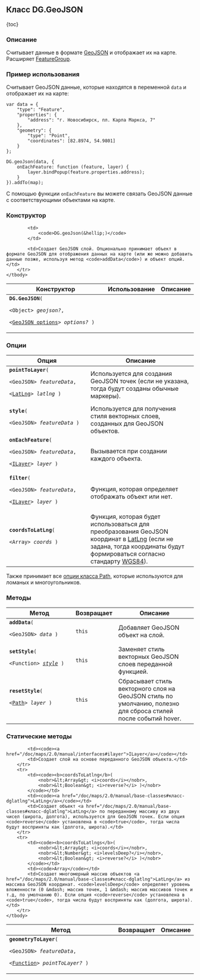 ## Класс DG.GeoJSON

{toc}

### Описание

Считывает данные в формате <a href="http://geojson.org/geojson-spec.html" target="_blank">GeoJSON</a> и отображает их на карте. Расширяет [FeatureGroup](/doc/maps/2.0/manual/groups#класс-dgfeaturegroup).

### Пример использования

Считывает GeoJSON данные, которые находятся в переменной `data` и отображает их на карте:

    var data = {
        "type": "Feature",
        "properties": {
            "address": "г. Новосибирск, пл. Карла Маркса, 7"
        },
        "geometry": {
            "type": "Point",
            "coordinates": [82.8974, 54.9801]
        }
    };

    DG.geoJson(data, {
        onEachFeature: function (feature, layer) {
            layer.bindPopup(feature.properties.address);
        }
    }).addTo(map);

С помощью функции `onEachFeature` вы можете связать GeoJSON данные с соответствующими объектами на карте.

### Конструктор
<table>
    <thead>
        <tr>
            <th>Конструктор</th>
            <th>Использование</th>
            <th>Описание</th>
        </tr>
    </thead>
    <tbody>
        <tr>
            <td><code><b>DG.GeoJSON</b>(
                <nobr>&lt;Object&gt; <i>geojson?</i></nobr>,
                <nobr>&lt;<a href="#опции">GeoJSON options</a>&gt; <i>options?</i> )</nobr>
            </code></td>

            <td>
                <code>DG.geoJson(&hellip;)</code>
            </td>

            <td>Создает GeoJSON слой. Опционально принимает объект в формате GeoJSON для отображения данных на карте (или же можно добавить данные позже, используя метод <code>addData</code>) и объект опций.</td>
        </tr>
    </tbody>
</table>

### Опции
<table>
    <thead>
        <tr>
            <th>Опция</th>
            <th>Описание</th>
        </tr>
    </thead>
    <tbody>
        <tr id="geojson-pointtolayer">
            <td><code><b>pointToLayer</b>(
                <nobr>&lt;GeoJSON&gt; <i>featureData</i></nobr>,
                <nobr>&lt;<a href="/doc/maps/2.0/manual/base-classes#класс-dglatlng">LatLng</a>&gt; <i>latlng</i> )</nobr>
            </code></td>
            <td>Используется для создания GeoJSON точек (если не указана, тогда будут созданы обычные маркеры).</td>
        </tr>
        <tr id="geojson-style">
            <td><code><b>style</b>(
                <nobr>&lt;GeoJSON&gt; <i>featureData</i> )</nobr>
            </code></td>
            <td>Используется для получения стиля векторных слоев, созданных для GeoJSON объектов.</td>
        </tr>
        <tr id="geojson-oneachfeature">
            <td><code><b>onEachFeature</b>(
                <nobr>&lt;GeoJSON&gt; <i>featureData</i></nobr>,
                <nobr>&lt;<a href="/doc/maps/2.0/manual/interfaces#ilayer">ILayer</a>&gt; <i>layer</i> )</nobr>
            </code></td>
            <td>Вызывается при создании каждого объекта.</td>
        </tr>
        <tr id="geojson-filter">
            <td><code><b>filter</b>(
                <nobr>&lt;GeoJSON&gt; <i>featureData</i></nobr>,
                <nobr>&lt;<a href="/doc/maps/2.0/manual/interfaces#ilayer">ILayer</a>&gt; <i>layer</i> )</nobr>
            </code></td>
            <td>Функция, которая определяет отображать объект или нет.</td>
        </tr>
        <tr id="geojson-coordstolatlng">
            <td><code><b>coordsToLatLng</b>(
                <nobr>&lt;Array&gt; <i>coords</i></nobr> )</nobr>
            </code></td>
            <td>Функция, которая будет использоваться для преобразования GeoJSON координат в <a href="/doc/maps/2.0/manual/base-classes#класс-dglatlng">LatLng</a> (если не задана, тогда координаты будут формироваться согласно стандарту <a href="http://ru.wikipedia.org/wiki/WGS_84" target="_blank">WGS84</a>).</td>
        </tr>
    </tbody>
</table>

<p>Также принимает все <a href="/doc/maps/2.0/manual/geometries#опции">опции класса Path</a>, которые используются для ломаных и многоугольников.</p>

### Методы
<table>
    <thead>
        <tr>
            <th>Метод</th>
            <th>Возвращает</th>
            <th>Описание</th>
        </tr>
    </thead>
    <tbody>
        <tr>
            <td><code><b>addData</b>(
                <nobr>&lt;GeoJSON&gt; <i>data</i> )</nobr>
            </code></td>
            <td><code>this</code></td>
            <td>Добавляет GeoJSON объект на слой.</td>
        </tr>
        <tr id="geojson-setstyle">
            <td><code><b>setStyle</b>(
                <nobr>&lt;Function&gt; <i><a href="#geojson-style">style</a></i> )</nobr>
            </code></td>
            <td><code>this</code></td>
            <td>Заменяет стиль векторных GeoJSON слоев переданной функцией.</td>
        </tr>
        <tr id="geojson-resetstyle">
            <td><code><b>resetStyle</b>(
                <nobr>&lt;<a href="/doc/maps/2.0/manual/geometries#класс-dgpath">Path</a>&gt; <i>layer</i> )</nobr>
            </code></td>
            <td><code>this</code></td>
            <td>Сбрасывает стиль векторного слоя на GeoJSON стиль по умолчанию, полезно для сброса стилей после событий hover.</td>
        </tr>
    </tbody>
</table>

### Статические методы
<table>
    <thead>
        <tr>
            <th>Метод</th>
            <th>Возвращает</th>
            <th>Описание</th>
        </tr>
    </thead>
    <tbody>
        <tr>
            <td><code><b>geometryToLayer</b>(
                <nobr>&lt;GeoJSON&gt; <i>featureData</i></nobr>,
                <nobr>&lt;<a href="#geojson-pointtolayer">Function</a>&gt; <i>pointToLayer?</i> )</nobr>
            </code></td>

            <td><code><a href="/doc/maps/2.0/manual/interfaces#ilayer">ILayer</a></code></td>
            <td>Создает слой на основе переданного GeoJSON объекта.</td>
        </tr>
        <tr>
            <td><code><b>coordsToLatlng</b>(
                <nobr>&lt;Array&gt; <i>coords</i></nobr>,
                <nobr>&lt;Boolean&gt; <i>reverse?</i> )</nobr>
            </code></td>
            <td><code><a href="/doc/maps/2.0/manual/base-classes#класс-dglatlng">LatLng</a></code></td>
            <td>Создает объект <a href="/doc/maps/2.0/manual/base-classes#класс-dglatlng">LatLng</a> по переданному массиву из двух чисел (широта, долгота), используется для GeoJSON точек. Если опция <code>reverse</code> установлена в <code>true</code>, тогда числа будут восприняты как (долгота, широта).</td>
        </tr>
        <tr>
            <td><code><b>coordsToLatlngs</b>(
                <nobr>&lt;Array&gt; <i>coords</i></nobr>,
                <nobr>&lt;Number&gt; <i>levelsDeep?</i></nobr>,
                <nobr>&lt;Boolean&gt; <i>reverse?</i> )</nobr>
            </code></td>
            <td><code>Array</code></td>
            <td>Создает многомерный массив объектов <a href="/doc/maps/2.0/manual/base-classes#класс-dglatlng">LatLng</a> из массива GeoJSON координат. <code>levelsDeep</code> определяет уровень вложенности (0 &mdash; массив точек, 1 &mdash; массив массивов точек и т.д, по умолчанию 0). Если опция <code>reverse</code> установлена в <code>true</code>, тогда числа будут восприняты как (долгота, широта).</td>
        </tr>
    </tbody>
</table>